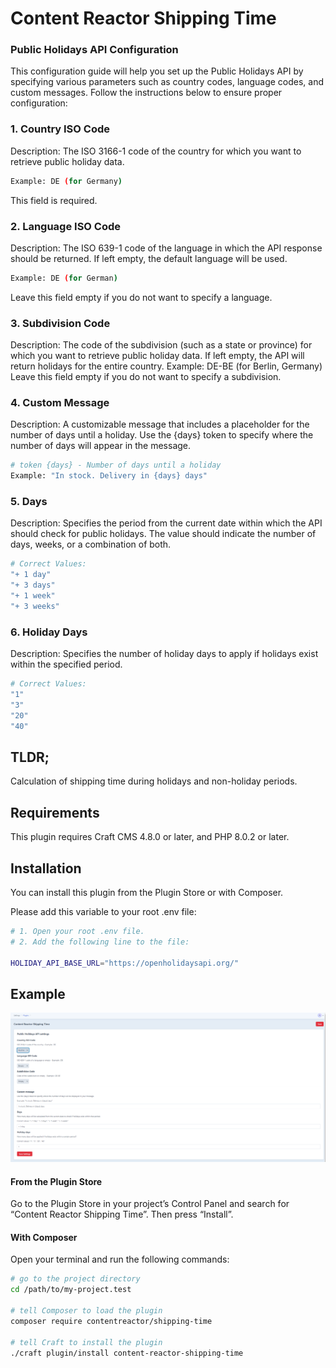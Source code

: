 # Content Reactor Shipping Time

### Public Holidays API Configuration
This configuration guide will help you set up the Public Holidays API by specifying various parameters such as country codes, language codes, and custom messages. Follow the instructions below to ensure proper configuration:

### 1. Country ISO Code
Description: The ISO 3166-1 code of the country for which you want to retrieve public holiday data.
```bash
Example: DE (for Germany)
```
This field is required.
### 2. Language ISO Code
Description: The ISO 639-1 code of the language in which the API response should be returned. If left empty, the default language will be used.
```bash
Example: DE (for German)
```
Leave this field empty if you do not want to specify a language.
### 3. Subdivision Code
Description: The code of the subdivision (such as a state or province) for which you want to retrieve public holiday data. If left empty, the API will return holidays for the entire country.
Example: DE-BE (for Berlin, Germany)
Leave this field empty if you do not want to specify a subdivision.
### 4. Custom Message
Description: A customizable message that includes a placeholder for the number of days until a holiday. Use the {days} token to specify where the number of days will appear in the message.
```bash
# token {days} - Number of days until a holiday
Example: "In stock. Delivery in {days} days"
```
### 5. Days
Description: Specifies the period from the current date within which the API should check for public holidays. The value should indicate the number of days, weeks, or a combination of both.
```bash
# Correct Values:
"+ 1 day"
"+ 3 days"
"+ 1 week"
"+ 3 weeks"
```
### 6. Holiday Days
Description: Specifies the number of holiday days to apply if holidays exist within the specified period.
```bash
# Correct Values:
"1"
"3"
"20"
"40"
```

## TLDR; 
Calculation of shipping time during holidays and non-holiday periods.

## Requirements

This plugin requires Craft CMS 4.8.0 or later, and PHP 8.0.2 or later.

## Installation

You can install this plugin from the Plugin Store or with Composer.

Please add this variable to your root .env file:
```bash
# 1. Open your root .env file.
# 2. Add the following line to the file:

HOLIDAY_API_BASE_URL="https://openholidaysapi.org/"
```
## Example

![Shipping Time Plugin Dashboard](examples/shipping_time_plugin.png)

#### From the Plugin Store

Go to the Plugin Store in your project’s Control Panel and search for “Content Reactor Shipping Time”. Then press “Install”.

#### With Composer

Open your terminal and run the following commands:

```bash
# go to the project directory
cd /path/to/my-project.test

# tell Composer to load the plugin
composer require contentreactor/shipping-time

# tell Craft to install the plugin
./craft plugin/install content-reactor-shipping-time
```


